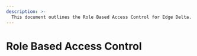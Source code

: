 ```yaml
---
description: >-
  This document outlines the Role Based Access Control for Edge Delta.
---
```


# Role Based Access Control
